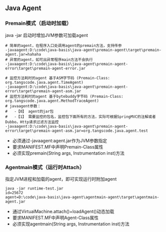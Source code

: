 
## Java Agent
### Premain模式（启动时加载）
java -jar 启动时增加JVM参数可加载agent
```shell
# 简单的agent，在程序入口处调用agent的premain方法，支持传参
-javaagent:D:\code\java-basis\java-agent\premain-agent\target\premain-agent.jar=hahaha
# 异常的agent，如可出异常程序main方法不会执行
-javaagent:D:\code\java-basis\java-agent\premain-agent-error\target\premain-agent-error.jar

# 监控方法耗时的agent 基于ASM字节码 (Premain-Class: org.tangscode.java.agent.TimeAgent)
-javaagent:D:\code\java-basis\java-agent\premain-agent-error\target\premain-agent-asm.jar
# 监控方法耗时的agent 基于bytebuddy字节码 (Premain-Class: org.tangscode.java.agent.MethodTraceAgent)
# javaagent参数：
#   -【0】 agent的jar包
#   -【1】 需要监控的包名，监控包下面所有的方法，实际可根据SpringMVC的注解或者Dubbo，Http请求过滤方法监控
-javaagent:D:\code\java-basis\java-agent\premain-agent-error\target\premain-agent-asm.jar=org.tangscode.java.agent.test
```
- 必须通过-javaagent:agent.jar作为JVM参数指定
- 要求MANIFEST.MF中声明Premain-Class属性
- 必须实现premain(String args, Instrumentation inst)方法 

### Agentmain模式（运行时Attach）
指定JVM进程和加载的agent，即可实现运行时附加agent
```shell
java -jar runtime-test.jar
id=25672
agent=D:\code\java-basis\java-agent\agentmain-agent\target\agentmain-agent.jar
```
- 通过VirtualMachine.attach()+loadAgent()动态加载
- 要求MANIFEST.MF中声明Agent-Class属性
- 必须实现agentmain(String args, Instrumentation inst)方法


